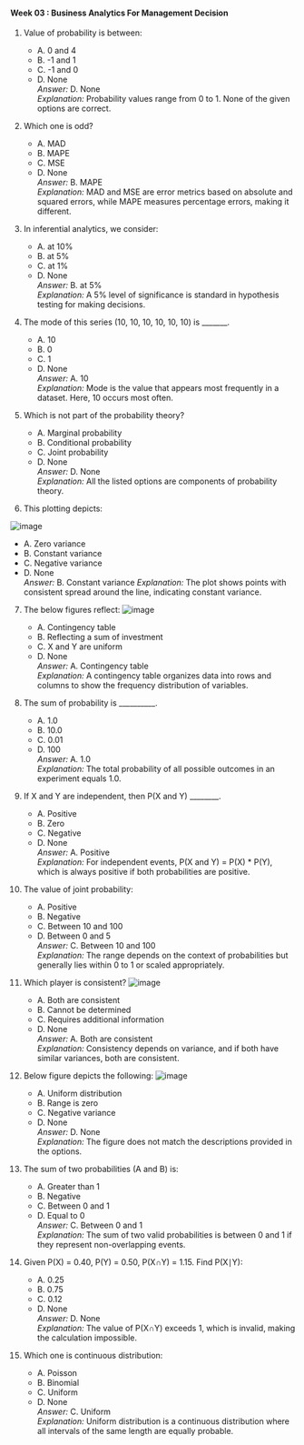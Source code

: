 #### Week 03 : Business Analytics For Management Decision

1. Value of probability is between:
   - A. 0 and 4  
   - B. -1 and 1  
   - C. -1 and 0  
   - D. None  
   *Answer:* D. None  
   *Explanation:* Probability values range from 0 to 1. None of the given options are correct.

2. Which one is odd?
   - A. MAD  
   - B. MAPE  
   - C. MSE  
   - D. None  
   *Answer:* B. MAPE  
   *Explanation:* MAD and MSE are error metrics based on absolute and squared errors, while MAPE measures percentage errors, making it different.

3. In inferential analytics, we consider:
   - A. at 10%  
   - B. at 5%  
   - C. at 1%  
   - D. None  
   *Answer:* B. at 5%  
   *Explanation:* A 5% level of significance is standard in hypothesis testing for making decisions.

4. The mode of this series (10, 10, 10, 10, 10, 10) is _______.
   - A. 10  
   - B. 0  
   - C. 1  
   - D. None  
   *Answer:* A. 10  
   *Explanation:* Mode is the value that appears most frequently in a dataset. Here, 10 occurs most often.

5. Which is not part of the probability theory?
   - A. Marginal probability  
   - B. Conditional probability  
   - C. Joint probability  
   - D. None  
   *Answer:* D. None  
   *Explanation:* All the listed options are components of probability theory.

6. This plotting depicts:
   
 ![image](https://github.com/user-attachments/assets/7a2b8f04-5de2-47a4-9ecc-111ea5ba849d)
   - A. Zero variance
   - B. Constant variance  
   - C. Negative variance  
   - D. None  
   *Answer:* B. Constant variance
   *Explanation:* The plot shows points with consistent spread around the line, indicating constant variance.

7. The below figures reflect:
   ![image](https://github.com/user-attachments/assets/e6a1c6d4-1d07-4b27-8484-9e6619fc70c4)

   - A. Contingency table  
   - B. Reflecting a sum of investment  
   - C. X and Y are uniform  
   - D. None  
   *Answer:* A. Contingency table  
   *Explanation:* A contingency table organizes data into rows and columns to show the frequency distribution of variables.

8. The sum of probability is __________.
   - A. 1.0  
   - B. 10.0  
   - C. 0.01  
   - D. 100  
   *Answer:* A. 1.0  
   *Explanation:* The total probability of all possible outcomes in an experiment equals 1.0.

9. If X and Y are independent, then P(X and Y) ________.
   - A. Positive  
   - B. Zero  
   - C. Negative  
   - D. None  
   *Answer:* A. Positive  
   *Explanation:* For independent events, P(X and Y) = P(X) * P(Y), which is always positive if both probabilities are positive.

10. The value of joint probability:
    - A. Positive  
    - B. Negative  
    - C. Between 10 and 100  
    - D. Between 0 and 5  
    *Answer:* C. Between 10 and 100  
    *Explanation:* The range depends on the context of probabilities but generally lies within 0 to 1 or scaled appropriately.

11. Which player is consistent?
    ![image](https://github.com/user-attachments/assets/ebf0593a-97c4-4481-844c-35ae147610b5)

    - A. Both are consistent  
    - B. Cannot be determined  
    - C. Requires additional information  
    - D. None  
    *Answer:* A. Both are consistent  
    *Explanation:* Consistency depends on variance, and if both have similar variances, both are consistent.

12. Below figure depicts the following:
    ![image](https://github.com/user-attachments/assets/eabaec3a-6ecb-4e68-b434-edd71e8251e8)

    - A. Uniform distribution  
    - B. Range is zero  
    - C. Negative variance  
    - D. None  
    *Answer:* D. None  
    *Explanation:* The figure does not match the descriptions provided in the options.

13. The sum of two probabilities (A and B) is:
    - A. Greater than 1  
    - B. Negative  
    - C. Between 0 and 1  
    - D. Equal to 0  
    *Answer:* C. Between 0 and 1  
    *Explanation:* The sum of two valid probabilities is between 0 and 1 if they represent non-overlapping events.

14. Given P(X) = 0.40, P(Y) = 0.50, P(X∩Y) = 1.15. Find P(X∣Y):  
    - A. 0.25  
    - B. 0.75  
    - C. 0.12  
    - D. None  
    *Answer:* D. None  
    *Explanation:* The value of P(X∩Y) exceeds 1, which is invalid, making the calculation impossible.

15. Which one is continuous distribution:
    - A. Poisson  
    - B. Binomial  
    - C. Uniform  
    - D. None  
    *Answer:* C. Uniform  
    *Explanation:* Uniform distribution is a continuous distribution where all intervals of the same length are equally probable.

